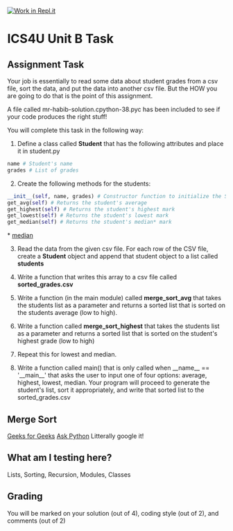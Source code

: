 [![Work in Repl.it](https://classroom.github.com/assets/work-in-replit-14baed9a392b3a25080506f3b7b6d57f295ec2978f6f33ec97e36a161684cbe9.svg)](https://classroom.github.com/online_ide?assignment_repo_id=4425033&assignment_repo_type=AssignmentRepo)
# ICS4U Unit B Task

## Assignment Task
Your job is essentially to read some data about student grades from a csv file, sort the data, and put the data into another csv file. But the HOW you are going to do that is the point of this assignment.

A file called mr-habib-solution.cpython-38.pyc has been included to see if your code produces the right stuff!

You will complete this task in the following way:
1. Define a class called **Student** that has the following attributes and place it in student.py
```python
name # Student's name
grades # List of grades
```
2. Create the following methods for the students:
```python
__init__(self, name, grades) # Constructor function to initialize the Student
get_avg(self) # Returns the student's average
get_highest(self) # Returns the student's highest mark
get_lowest(self) # Returns the student's lowest mark
get_median(self) # Returns the student's median* mark
```
\* [median](https://www.mathsisfun.com/median.html)

3. Read the data from the given csv file. For each row of the CSV file, create a **Student** object and append that student object to a list called **students**

4. Write a function that writes this array to a csv file called **sorted_grades.csv**

5. Write a function (in the main module) called **merge_sort_avg** that takes the students list as a parameter and returns a sorted list that is sorted on the students average (low to high).

6. Write a function called **merge_sort_highest** that takes the students list as a parameter and returns a sorted list that is sorted on the student's highest grade (low to high)

7. Repeat this for lowest and median.

8. Write a function called main() that is only called when \_\_name\_\_ == '\_\_main\_\_' that asks the user to input one of four options: average, highest, lowest, median. Your program will proceed to generate the student's list, sort it appropriately, and write that sorted list to the sorted_grades.csv

## Merge Sort
[Geeks for Geeks](https://www.geeksforgeeks.org/python-program-for-merge-sort/)
[Ask Python](https://www.askpython.com/python/examples/merge-sort-in-python)
Litterally google it!

## What am I testing here?
Lists, Sorting, Recursion, Modules, Classes

## Grading
You will be marked on your solution (out of 4), coding style (out of 2), and comments (out of 2)

